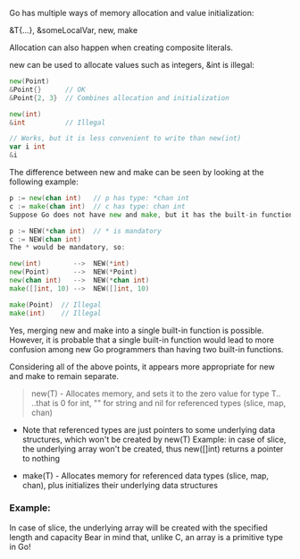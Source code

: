 Go has multiple ways of memory allocation and value initialization:

&T{...}, &someLocalVar, new, make

Allocation can also happen when creating composite literals.

new can be used to allocate values such as integers, &int is illegal:

```go
new(Point)
&Point{}      // OK
&Point{2, 3}  // Combines allocation and initialization

new(int)
&int          // Illegal

// Works, but it is less convenient to write than new(int)
var i int
&i
```
The difference between new and make can be seen by looking at the following example:

```go
p := new(chan int)   // p has type: *chan int
c := make(chan int)  // c has type: chan int
Suppose Go does not have new and make, but it has the built-in function NEW. Then the example code would look like this:

p := NEW(*chan int)  // * is mandatory
c := NEW(chan int)
The * would be mandatory, so:

new(int)        -->  NEW(*int)
new(Point)      -->  NEW(*Point)
new(chan int)   -->  NEW(*chan int)
make([]int, 10) -->  NEW([]int, 10)

make(Point)  // Illegal
make(int)    // Illegal
```

Yes, merging new and make into a single built-in function is possible. However, it is probable that a single built-in function would lead to more confusion among new Go programmers than having two built-in functions.

Considering all of the above points, it appears more appropriate for new and make to remain separate.

> new(T) - Allocates memory, and sets it to the zero value for type T..
..that is 0 for int, "" for string and nil for referenced types (slice, map, chan)

- Note that referenced types are just pointers to some underlying data structures, which won't be created by new(T)
Example: in case of slice, the underlying array won't be created, thus new([]int) returns a pointer to nothing


- make(T) - Allocates memory for referenced data types (slice, map, chan), plus initializes their underlying data structures

### Example:
In case of slice, the underlying array will be created with the specified length and capacity
Bear in mind that, unlike C, an array is a primitive type in Go!